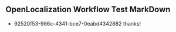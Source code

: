 ## OpenLocalization Workflow Test MarkDown
* 92520f53-986c-4341-bce7-0eabd4342882 
thanks!<!--HONumber=Jul16_HO2-->